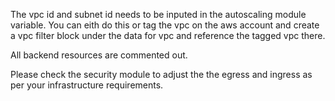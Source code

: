 The vpc id and subnet id needs to be inputed in the autoscaling module variable. You can eith do this or tag the vpc on the aws account and create a vpc filter block under the data for vpc and reference the tagged vpc there.

All backend resources are commented out. 

Please check the security module to adjust the the egress and ingress as per your infrastructure requirements.
